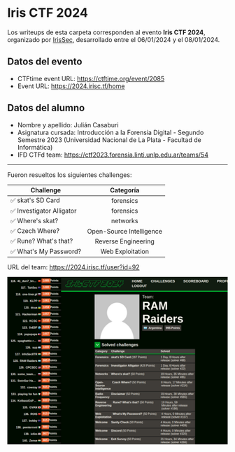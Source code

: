 # Iris CTF 2024
Los writeups de esta carpeta corresponden al evento **Iris CTF 2024**, organizado por [IrisSec](https://irissec.xyz/), desarrollado entre el 06/01/2024 y el 08/01/2024.

## Datos del evento
- CTFtime event URL: https://ctftime.org/event/2085
- Event URL: https://2024.irisc.tf/home

## Datos del alumno
- Nombre y apellido: Julián Casaburi  
- Asignatura cursada: Introducción a la Forensia Digital - Segundo Semestre 2023 (Universidad Nacional de La Plata - Facultad de Informática)
- IFD CTFd team: https://ctf2023.forensia.linti.unlp.edu.ar/teams/54  

---

Fueron resueltos los siguientes challenges:

| Challenge | Categoría |
| --- | :---:
| ✅ skat's SD Card | forensics |
| ✅ Investigator Alligator | forensics |
| ✅ Where's skat? | networks |
| ✅ Czech Where? | Open-Source Intelligence |
| ✅ Rune? What's that? | Reverse Engineering |
| ✅ What's My Password? | Web Exploitation |

URL del team: https://2024.irisc.tf/user?id=92

![Team Score](./team-score.png)
